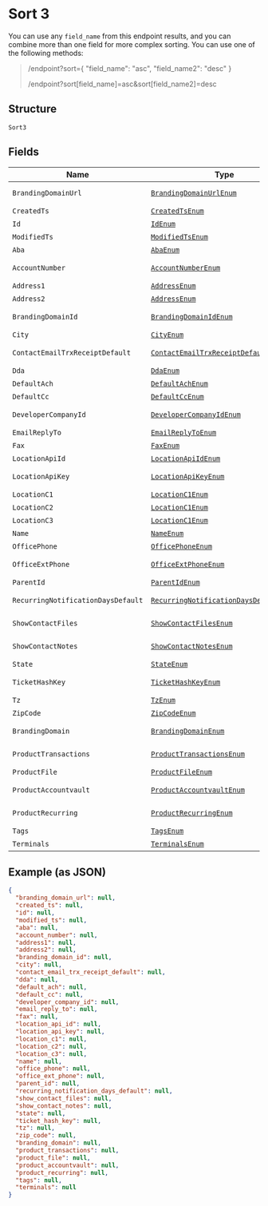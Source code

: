 
# Sort 3

You can use any `field_name` from this endpoint results, and you can combine more than one field for more complex sorting. You can use one of the following methods:

> /endpoint?sort={ "field_name": "asc", "field_name2": "desc" }
> 
> /endpoint?sort[field_name]=asc&sort[field_name2]=desc

## Structure

`Sort3`

## Fields

| Name | Type | Tags | Description | Getter | Setter |
|  --- | --- | --- | --- | --- | --- |
| `BrandingDomainUrl` | [`BrandingDomainUrlEnum`](../../doc/models/branding-domain-url-enum.md) | Optional | - | BrandingDomainUrlEnum getBrandingDomainUrl() | setBrandingDomainUrl(BrandingDomainUrlEnum brandingDomainUrl) |
| `CreatedTs` | [`CreatedTsEnum`](../../doc/models/created-ts-enum.md) | Optional | - | CreatedTsEnum getCreatedTs() | setCreatedTs(CreatedTsEnum createdTs) |
| `Id` | [`IdEnum`](../../doc/models/id-enum.md) | Optional | - | IdEnum getId() | setId(IdEnum id) |
| `ModifiedTs` | [`ModifiedTsEnum`](../../doc/models/modified-ts-enum.md) | Optional | - | ModifiedTsEnum getModifiedTs() | setModifiedTs(ModifiedTsEnum modifiedTs) |
| `Aba` | [`AbaEnum`](../../doc/models/aba-enum.md) | Optional | - | AbaEnum getAba() | setAba(AbaEnum aba) |
| `AccountNumber` | [`AccountNumberEnum`](../../doc/models/account-number-enum.md) | Optional | - | AccountNumberEnum getAccountNumber() | setAccountNumber(AccountNumberEnum accountNumber) |
| `Address1` | [`AddressEnum`](../../doc/models/address-enum.md) | Optional | - | AddressEnum getAddress1() | setAddress1(AddressEnum address1) |
| `Address2` | [`AddressEnum`](../../doc/models/address-enum.md) | Optional | - | AddressEnum getAddress2() | setAddress2(AddressEnum address2) |
| `BrandingDomainId` | [`BrandingDomainIdEnum`](../../doc/models/branding-domain-id-enum.md) | Optional | - | BrandingDomainIdEnum getBrandingDomainId() | setBrandingDomainId(BrandingDomainIdEnum brandingDomainId) |
| `City` | [`CityEnum`](../../doc/models/city-enum.md) | Optional | - | CityEnum getCity() | setCity(CityEnum city) |
| `ContactEmailTrxReceiptDefault` | [`ContactEmailTrxReceiptDefaultEnum`](../../doc/models/contact-email-trx-receipt-default-enum.md) | Optional | - | ContactEmailTrxReceiptDefaultEnum getContactEmailTrxReceiptDefault() | setContactEmailTrxReceiptDefault(ContactEmailTrxReceiptDefaultEnum contactEmailTrxReceiptDefault) |
| `Dda` | [`DdaEnum`](../../doc/models/dda-enum.md) | Optional | - | DdaEnum getDda() | setDda(DdaEnum dda) |
| `DefaultAch` | [`DefaultAchEnum`](../../doc/models/default-ach-enum.md) | Optional | - | DefaultAchEnum getDefaultAch() | setDefaultAch(DefaultAchEnum defaultAch) |
| `DefaultCc` | [`DefaultCcEnum`](../../doc/models/default-cc-enum.md) | Optional | - | DefaultCcEnum getDefaultCc() | setDefaultCc(DefaultCcEnum defaultCc) |
| `DeveloperCompanyId` | [`DeveloperCompanyIdEnum`](../../doc/models/developer-company-id-enum.md) | Optional | - | DeveloperCompanyIdEnum getDeveloperCompanyId() | setDeveloperCompanyId(DeveloperCompanyIdEnum developerCompanyId) |
| `EmailReplyTo` | [`EmailReplyToEnum`](../../doc/models/email-reply-to-enum.md) | Optional | - | EmailReplyToEnum getEmailReplyTo() | setEmailReplyTo(EmailReplyToEnum emailReplyTo) |
| `Fax` | [`FaxEnum`](../../doc/models/fax-enum.md) | Optional | - | FaxEnum getFax() | setFax(FaxEnum fax) |
| `LocationApiId` | [`LocationApiIdEnum`](../../doc/models/location-api-id-enum.md) | Optional | - | LocationApiIdEnum getLocationApiId() | setLocationApiId(LocationApiIdEnum locationApiId) |
| `LocationApiKey` | [`LocationApiKeyEnum`](../../doc/models/location-api-key-enum.md) | Optional | - | LocationApiKeyEnum getLocationApiKey() | setLocationApiKey(LocationApiKeyEnum locationApiKey) |
| `LocationC1` | [`LocationC1Enum`](../../doc/models/location-c1-enum.md) | Optional | - | LocationC1Enum getLocationC1() | setLocationC1(LocationC1Enum locationC1) |
| `LocationC2` | [`LocationC1Enum`](../../doc/models/location-c1-enum.md) | Optional | - | LocationC1Enum getLocationC2() | setLocationC2(LocationC1Enum locationC2) |
| `LocationC3` | [`LocationC1Enum`](../../doc/models/location-c1-enum.md) | Optional | - | LocationC1Enum getLocationC3() | setLocationC3(LocationC1Enum locationC3) |
| `Name` | [`NameEnum`](../../doc/models/name-enum.md) | Optional | - | NameEnum getName() | setName(NameEnum name) |
| `OfficePhone` | [`OfficePhoneEnum`](../../doc/models/office-phone-enum.md) | Optional | - | OfficePhoneEnum getOfficePhone() | setOfficePhone(OfficePhoneEnum officePhone) |
| `OfficeExtPhone` | [`OfficeExtPhoneEnum`](../../doc/models/office-ext-phone-enum.md) | Optional | - | OfficeExtPhoneEnum getOfficeExtPhone() | setOfficeExtPhone(OfficeExtPhoneEnum officeExtPhone) |
| `ParentId` | [`ParentIdEnum`](../../doc/models/parent-id-enum.md) | Optional | - | ParentIdEnum getParentId() | setParentId(ParentIdEnum parentId) |
| `RecurringNotificationDaysDefault` | [`RecurringNotificationDaysDefaultEnum`](../../doc/models/recurring-notification-days-default-enum.md) | Optional | - | RecurringNotificationDaysDefaultEnum getRecurringNotificationDaysDefault() | setRecurringNotificationDaysDefault(RecurringNotificationDaysDefaultEnum recurringNotificationDaysDefault) |
| `ShowContactFiles` | [`ShowContactFilesEnum`](../../doc/models/show-contact-files-enum.md) | Optional | - | ShowContactFilesEnum getShowContactFiles() | setShowContactFiles(ShowContactFilesEnum showContactFiles) |
| `ShowContactNotes` | [`ShowContactNotesEnum`](../../doc/models/show-contact-notes-enum.md) | Optional | - | ShowContactNotesEnum getShowContactNotes() | setShowContactNotes(ShowContactNotesEnum showContactNotes) |
| `State` | [`StateEnum`](../../doc/models/state-enum.md) | Optional | - | StateEnum getState() | setState(StateEnum state) |
| `TicketHashKey` | [`TicketHashKeyEnum`](../../doc/models/ticket-hash-key-enum.md) | Optional | - | TicketHashKeyEnum getTicketHashKey() | setTicketHashKey(TicketHashKeyEnum ticketHashKey) |
| `Tz` | [`TzEnum`](../../doc/models/tz-enum.md) | Optional | - | TzEnum getTz() | setTz(TzEnum tz) |
| `ZipCode` | [`ZipCodeEnum`](../../doc/models/zip-code-enum.md) | Optional | - | ZipCodeEnum getZipCode() | setZipCode(ZipCodeEnum zipCode) |
| `BrandingDomain` | [`BrandingDomainEnum`](../../doc/models/branding-domain-enum.md) | Optional | - | BrandingDomainEnum getBrandingDomain() | setBrandingDomain(BrandingDomainEnum brandingDomain) |
| `ProductTransactions` | [`ProductTransactionsEnum`](../../doc/models/product-transactions-enum.md) | Optional | - | ProductTransactionsEnum getProductTransactions() | setProductTransactions(ProductTransactionsEnum productTransactions) |
| `ProductFile` | [`ProductFileEnum`](../../doc/models/product-file-enum.md) | Optional | - | ProductFileEnum getProductFile() | setProductFile(ProductFileEnum productFile) |
| `ProductAccountvault` | [`ProductAccountvaultEnum`](../../doc/models/product-accountvault-enum.md) | Optional | - | ProductAccountvaultEnum getProductAccountvault() | setProductAccountvault(ProductAccountvaultEnum productAccountvault) |
| `ProductRecurring` | [`ProductRecurringEnum`](../../doc/models/product-recurring-enum.md) | Optional | - | ProductRecurringEnum getProductRecurring() | setProductRecurring(ProductRecurringEnum productRecurring) |
| `Tags` | [`TagsEnum`](../../doc/models/tags-enum.md) | Optional | - | TagsEnum getTags() | setTags(TagsEnum tags) |
| `Terminals` | [`TerminalsEnum`](../../doc/models/terminals-enum.md) | Optional | - | TerminalsEnum getTerminals() | setTerminals(TerminalsEnum terminals) |

## Example (as JSON)

```json
{
  "branding_domain_url": null,
  "created_ts": null,
  "id": null,
  "modified_ts": null,
  "aba": null,
  "account_number": null,
  "address1": null,
  "address2": null,
  "branding_domain_id": null,
  "city": null,
  "contact_email_trx_receipt_default": null,
  "dda": null,
  "default_ach": null,
  "default_cc": null,
  "developer_company_id": null,
  "email_reply_to": null,
  "fax": null,
  "location_api_id": null,
  "location_api_key": null,
  "location_c1": null,
  "location_c2": null,
  "location_c3": null,
  "name": null,
  "office_phone": null,
  "office_ext_phone": null,
  "parent_id": null,
  "recurring_notification_days_default": null,
  "show_contact_files": null,
  "show_contact_notes": null,
  "state": null,
  "ticket_hash_key": null,
  "tz": null,
  "zip_code": null,
  "branding_domain": null,
  "product_transactions": null,
  "product_file": null,
  "product_accountvault": null,
  "product_recurring": null,
  "tags": null,
  "terminals": null
}
```

